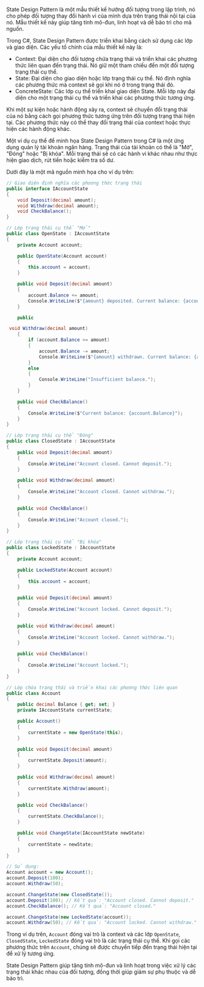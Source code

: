 State Design Pattern là một mẫu thiết kế hướng đối tượng trong lập trình, nó cho phép đối tượng thay đổi hành vi của mình dựa trên trạng thái nội tại của nó. Mẫu thiết kế này giúp tăng tính mô-đun, linh hoạt và dễ bảo trì cho mã nguồn.

Trong C#, State Design Pattern được triển khai bằng cách sử dụng các lớp và giao diện. Các yếu tố chính của mẫu thiết kế này là:
- Context: Đại diện cho đối tượng chứa trạng thái và triển khai các phương thức liên quan đến trạng thái. Nó giữ một tham chiếu đến một đối tượng trạng thái cụ thể.
- State: Đại diện cho giao diện hoặc lớp trạng thái cụ thể. Nó định nghĩa các phương thức mà context sẽ gọi khi nó ở trong trạng thái đó.
- ConcreteState: Các lớp cụ thể triển khai giao diện State. Mỗi lớp này đại diện cho một trạng thái cụ thể và triển khai các phương thức tương ứng.

Khi một sự kiện hoặc hành động xảy ra, context sẽ chuyển đổi trạng thái của nó bằng cách gọi phương thức tương ứng trên đối tượng trạng thái hiện tại. Các phương thức này có thể thay đổi trạng thái của context hoặc thực hiện các hành động khác.

Một ví dụ cụ thể để minh họa State Design Pattern trong C# là một ứng dụng quản lý tài khoản ngân hàng. Trạng thái của tài khoản có thể là "Mở", "Đóng" hoặc "Bị khóa". Mỗi trạng thái sẽ có các hành vi khác nhau như thực hiện giao dịch, rút tiền hoặc kiểm tra số dư.

Dưới đây là một mã nguồn minh họa cho ví dụ trên:

```csharp
// Giao diện định nghĩa các phương thức trạng thái
public interface IAccountState
{
    void Deposit(decimal amount);
    void Withdraw(decimal amount);
    void CheckBalance();
}

// Lớp trạng thái cụ thể "Mở"
public class OpenState : IAccountState
{
    private Account account;

    public OpenState(Account account)
    {
        this.account = account;
    }

    public void Deposit(decimal amount)
    {
        account.Balance += amount;
        Console.WriteLine($"{amount} deposited. Current balance: {account.Balance}");
    }

    public

 void Withdraw(decimal amount)
    {
        if (account.Balance >= amount)
        {
            account.Balance -= amount;
            Console.WriteLine($"{amount} withdrawn. Current balance: {account.Balance}");
        }
        else
        {
            Console.WriteLine("Insufficient balance.");
        }
    }

    public void CheckBalance()
    {
        Console.WriteLine($"Current balance: {account.Balance}");
    }
}

// Lớp trạng thái cụ thể "Đóng"
public class ClosedState : IAccountState
{
    public void Deposit(decimal amount)
    {
        Console.WriteLine("Account closed. Cannot deposit.");
    }

    public void Withdraw(decimal amount)
    {
        Console.WriteLine("Account closed. Cannot withdraw.");
    }

    public void CheckBalance()
    {
        Console.WriteLine("Account closed.");
    }
}

// Lớp trạng thái cụ thể "Bị khóa"
public class LockedState : IAccountState
{
    private Account account;

    public LockedState(Account account)
    {
        this.account = account;
    }

    public void Deposit(decimal amount)
    {
        Console.WriteLine("Account locked. Cannot deposit.");
    }

    public void Withdraw(decimal amount)
    {
        Console.WriteLine("Account locked. Cannot withdraw.");
    }

    public void CheckBalance()
    {
        Console.WriteLine("Account locked.");
    }
}

// Lớp chứa trạng thái và triển khai các phương thức liên quan
public class Account
{
    public decimal Balance { get; set; }
    private IAccountState currentState;

    public Account()
    {
        currentState = new OpenState(this);
    }

    public void Deposit(decimal amount)
    {
        currentState.Deposit(amount);
    }

    public void Withdraw(decimal amount)
    {
        currentState.Withdraw(amount);
    }

    public void CheckBalance()
    {
        currentState.CheckBalance();
    }

    public void ChangeState(IAccountState newState)
    {
        currentState = newState;
    }
}

// Sử dụng:
Account account = new Account();
account.Deposit(100);
account.Withdraw(50);

account.ChangeState(new ClosedState());
account.Deposit(100); // Kết quả: "Account closed. Cannot deposit."
account.CheckBalance(); // Kết quả: "Account closed."

account.ChangeState(new LockedState(account));
account.Withdraw(50); // Kết quả: "Account locked. Cannot withdraw."
```

Trong ví dụ trên, `Account` đóng vai trò là context và các lớp `OpenState`, `ClosedState`, `LockedState` đóng vai trò là các trạng thái cụ thể. Khi gọi các phương thức trên `Account`, chúng sẽ được chuyển tiếp đến trạng thái hiện tại để xử lý tương ứng.

State Design Pattern giúp tăng tính mô-đun và linh hoạt trong việc xử lý các trạng thái khác nhau của đối tượng, đồng thời giúp giảm sự phụ thuộc và dễ bảo trì.
